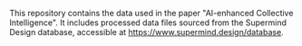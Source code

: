 This repository contains the data used in the paper "AI-enhanced Collective Intelligence". It includes processed data files sourced from the Supermind Design database, accessible at https://www.supermind.design/database.
